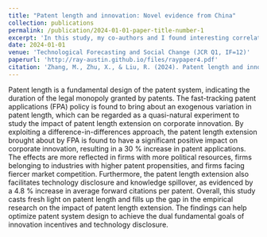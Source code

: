 ```yaml
---
title: "Patent length and innovation: Novel evidence from China"
collection: publications
permalink: /publication/2024-01-01-paper-title-number-1
excerpt: 'In this study, my co-authors and I found interesting correlations between the patent review system and patent length, and conducted an empirical investigation on the impact of patent length on innovation development.'
date: 2024-01-01
venue: 'Technological Forecasting and Social Change (JCR Q1, IF=12)'
paperurl: 'http://ray-austin.github.io/files/raypaper4.pdf'
citation: 'Zhang, M., Zhu, X., & Liu, R. (2024). Patent length and innovation: Novel evidence from China. Technological Forecasting and Social Change, 198, 123010.'
---
```


Patent length is a fundamental design of the patent system, indicating the duration of the legal monopoly granted by patents. The fast-tracking patent applications (FPA) policy is found to bring about an exogenous variation in patent length, which can be regarded as a quasi-natural experiment to study the impact of patent length extension on corporate innovation. By exploiting a difference-in-differences approach, the patent length extension brought about by FPA is found to have a significant positive impact on corporate innovation, resulting in a 30 % increase in patent applications. The effects are more reflected in firms with more political resources, firms belonging to industries with higher patent propensities, and firms facing fiercer market competition. Furthermore, the patent length extension also facilitates technology disclosure and knowledge spillover, as evidenced by a 4.8 % increase in average forward citations per patent. Overall, this study casts fresh light on patent length and fills up the gap in the empirical research on the impact of patent length extension. The findings can help optimize patent system design to achieve the dual fundamental goals of innovation incentives and technology disclosure.
